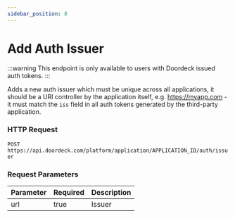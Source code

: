 ```yaml
---
sidebar_position: 8
---
```


# Add Auth Issuer

:::warning
This endpoint is only available to users with Doordeck issued auth tokens.
:::

Adds a new auth issuer which must be unique across all applications, it should be a URI controller by the application
itself, e.g. https://myapp.com - it must match the ```iss``` field in all auth tokens generated by the third-party
application.

### HTTP Request

`POST https://api.doordeck.com/platform/application/APPLICATION_ID/auth/issuer`

### Request Parameters

| Parameter | Required | Description |
|-----------|----------|-------------|
| url       | true     | Issuer      |
